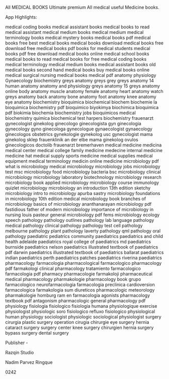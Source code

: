 All MEDICAL BOOKS
Ultimate premium All medical useful Medicine books.

App Highlights:

medical coding books
medical assistant books
medical books to read
medical assistant
medical medium books
medical medium
medical terminology books
medical mystery books
medical books pdf
medical books free
best medical books
medical books download
medical books free download
free medical books pdf
books for medical students
medical books pdf free download
medical books online
medical school books
medical books to read
medical books for free
medical coding books
medical terminology
medical medium books
medical assistant books
old medical books
second hand medical books
buy medical books online
medical surgical nursing
medical books 
medical pdf
anatomy
physiology
Gynaecology 
biochemistry
greys anatomy
greys
grey
greys anatomy 14
human anatomy
anatomy and physiology
greys anatomy 15
greys anatomy online
body anatomy
muscle anatomy
female anatomy
heart anatomy
watch greys anatomy
back anatomy
bone anatomy
foot anatomy
knee anatomy
eye anatomy
biochemistry
bioquimica
biochemical
biochem
biochemie
la bioquimica
biochemistry pdf
bioquimico
biyokimya
biochimica
bioquimica pdf
biokimia
biochemia
biochemistry jobs
bioquimicos
medical biochemistry
quimica
biochemical test
harpers biochemistry
frauenarzt
gynecologist
ginekolog
ginecologo
ginecologista
gyn
ginecologia
gynecology
gyno
ginecologa
gynecologue
gynaecologist
gynaecology
ginecologos
obstetrics
gynekologie
gynekolog
usc gynecologist
mama ginekolog sklep
frauenklinik an der elbe
mama ginekolog
ovulos ginecologicos
doctolib
frauenarzt bremerhaven
medical
medicine
medicina
medical center
medical college
family medicine
medecine
internal medicine
medicine hat
medical supply
sports medicine
medical supplies
medical equipment
medical terminology
medicin
online medicine
microbiology pdf
what is microbiology
medical microbiology
microbiology jobs
microbiology test
msc microbiology
food microbiology
bacteria
bsc microbiology
clinical microbiology
microbiology laboratory
biotechnology
microbiology research
microbiology book
applied microbiology
microbiology course
immunology
quizlet microbiology
microbiology an introduction 13th edition
sketchy microbiology
intro to microbiology
apurba sastry microbiology
foundations in microbiology 10th edition
medical microbiology book
branches of microbiology
basics of microbiology
ananthanarayan microbiology pdf
fastidious
father of modern microbiology
importance of microbiology in nursing
louis pasteur
general microbiology pdf
fems microbiology ecology
speech pathology
pathology outlines
pathology lab
language pathology
medical pathology
clinical pathology
pathology test
cell pathology
melbourne pathology
plant pathology
laverty pathology
qml pathology
oral pathology
paediatric
pediatrics
community paediatrics
paediatrics and child health
adelaide paediatrics
royal college of paediatrics
md paediatrics
burnside paediatrics
nelson paediatrics
illustrated textbook of paediatrics pdf
darwin paediatrics
illustrated textbook of paediatrics
ballarat paediatrics
indian paediatrics
perth paediatrics
patches paediatrics
riverina paediatrics
pharmacology
farmacologia
pharmacological
farmacologico
pharmacology pdf
farmakologi
clinical pharmacology
tratamiento farmacologico
farmacologia pdf
pharmacy
pharmacologie
farmakoloji
pharmaceutical
medical pharmacology
pharmakologie
pharmacology book
grupo farmacologico
neurofarmacologia
farmacologia preclinica
cardioversion farmacologica
farmakologia sum
diureticos pharmacologic
meteorology
pharmakologie homburg
ram en farmacologia
agonists
pharmacology textbook pdf
antagonism pharmacologic
general pharmacology pdf
physiology
fisiologia
fisiologico
fisiologia humana
physiologique
exercise physiologist
physiologic
soro fisiologico
refluxo fisiologico
physiological
human physiology
sociologist
physiologic
sociological
physiologist
surgery
cirurgia
plastic surgery
operation
cirugia
chirurgie
eye surgery
hernia
cataract surgery
surgery center
knee surgery
chirurgien
hernia surgery
bypass surgery
dental surgery


Publisher -

Razqin Studio

Nadim Parvez Ringque

0242
